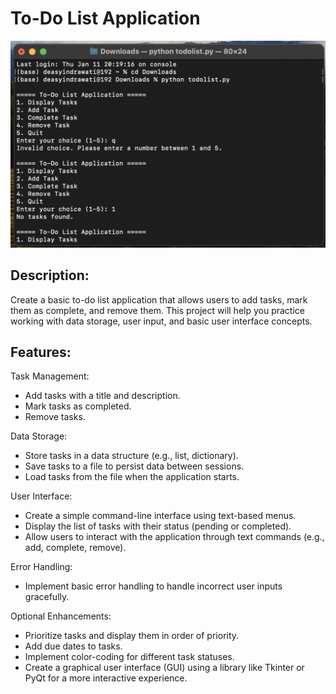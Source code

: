 # To-Do List Application

![Screenshot 2024-01-11 at 20.37.58.png](https://github.com/indrawatideasy/simple-todolist-python-app/blob/main/Screenshot%202024-01-11%20at%2020.37.58.png)

## Description:
Create a basic to-do list application that allows users to add tasks, mark them as complete, and remove them. This project will help you practice working with data storage, user input, and basic user interface concepts.

## Features:

Task Management:
- Add tasks with a title and description.
- Mark tasks as completed.
- Remove tasks.

Data Storage:
- Store tasks in a data structure (e.g., list, dictionary).
- Save tasks to a file to persist data between sessions.
- Load tasks from the file when the application starts.

User Interface:
- Create a simple command-line interface using text-based menus.
- Display the list of tasks with their status (pending or completed).
- Allow users to interact with the application through text commands (e.g., add, complete, remove).

Error Handling:
- Implement basic error handling to handle incorrect user inputs gracefully.

Optional Enhancements:
- Prioritize tasks and display them in order of priority.
- Add due dates to tasks.
- Implement color-coding for different task statuses.
- Create a graphical user interface (GUI) using a library like Tkinter or PyQt for a more interactive experience.
